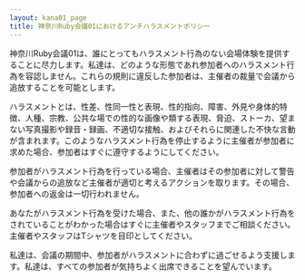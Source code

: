 ```yaml
---
layout: kana01_page
title: 神奈川Ruby会議01におけるアンチハラスメントポリシー
---
```


神奈川Ruby会議01は、誰にとってもハラスメント行為のない会場体験を提供することに尽力します。私達は、どのような形態であれ参加者へのハラスメント行為を容認しません。これらの規則に違反した参加者は、主催者の裁量で会議から追放することを可能とします。

ハラスメントとは、性差、性同一性と表現、性的指向、障害、外見や身体的特徴、人種、宗教、公共な場での性的な画像や類する表現、脅迫、ストーカ、望まない写真撮影や録音・録画、不適切な接触、およびそれらに関連した不快な言動が含まれます。このようなハラスメント行為を停止するように主催者が参加者に求めた場合、参加者はすぐに遵守するようにしてください。

参加者がハラスメント行為を行っている場合、主催者はその参加者に対して警告や会議からの追放など主催者が適切と考えるアクションを取ります。その場合、参加者への返金は一切行われません。

あなたがハラスメント行為を受けた場合、また、他の誰かがハラスメント行為をされていることがわかった場合はすぐに主催者やスタッフまでご相談ください。主催者やスタッフはTシャツを目印としてください。

私達は、会議の期間中、参加者がハラスメントに合わずに過ごせるよう支援します。私達は、すべての参加者が気持ちよく出席できることを望んでいます。
